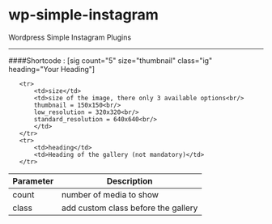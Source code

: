 # wp-simple-instagram
Wordpress Simple Instagram Plugins

----------

####Shortcode : [sig count="5" size="thumbnail" class="ig" heading="Your Heading"]


<table class="shortcode-table">
   <thead>
       <tr>
           <th>Parameter</th>
           <th>Description</th>
       </tr>
   </thead>
   <tbody>
       <tr>
           <td>count</td>
           <td>number of media to show</td>
       </tr>
       <tr>
           <td>class</td>
           <td>add custom class before the gallery</td>
       </tr>

       <tr>
           <td>size</td>
           <td>size of the image, there only 3 available options<br/>
           thumbnail = 150x150<br/>
           low_resolution = 320x320<br/>
           standard_resolution = 640x640<br/>
           </td>
       </tr>
       <tr>
           <td>heading</td>
           <td>Heading of the gallery (not mandatory)</td>
       </tr>
   </tbody>
</table>